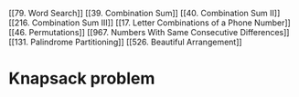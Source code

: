 
[[79. Word Search]]
[[39. Combination Sum]]
[[40. Combination Sum II]]
[[216. Combination Sum III]]
[[17. Letter Combinations of a Phone Number]]
[[46. Permutations]]
[[967. Numbers With Same Consecutive Differences]]
[[131. Palindrome Partitioning]]
[[526. Beautiful Arrangement]]

# Knapsack problem

